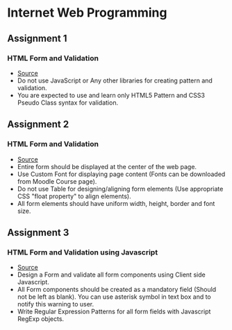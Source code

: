 # Internet Web Programming

## Assignment 1
### HTML Form and Validation
* [Source](https://github.com/jacobjohn2016/Internet-Web-Programming/blob/master/HTML-forms/VL2018195002845_AST01.pdf)
* Do not use JavaScript or Any other libraries for creating pattern and validation.
* You are expected to use and learn only HTML5 Pattern and CSS3 Pseudo Class syntax for validation.

## Assignment 2
### HTML Form and Validation
* [Source](https://github.com/jacobjohn2016/Internet-Web-Programming/blob/master/HTML-forms/VL2018195002845_AST02.pdf)
* Entire form should be displayed at the center of the web page.
* Use Custom Font for displaying page content (Fonts can be downloaded from
Moodle Course page).
* Do not use Table for designing/aligning form elements (Use appropriate CSS
"float property" to align elements).
* All form elements should have uniform width, height, border and font size.

## Assignment 3
### HTML Form and Validation using Javascript
* [Source](https://github.com/jacobjohn2016/Internet-Web-Programming/blob/master/Javascript/VL2018195002845_AST03.pdf)
* Design a Form and validate all form components using Client side Javascript.
* All Form components should be created as a mandatory field (Should not be left as blank). You can use asterisk symbol in text box and to notify this warning to user.
* Write Regular Expression Patterns for all form fields with Javascript RegExp objects.